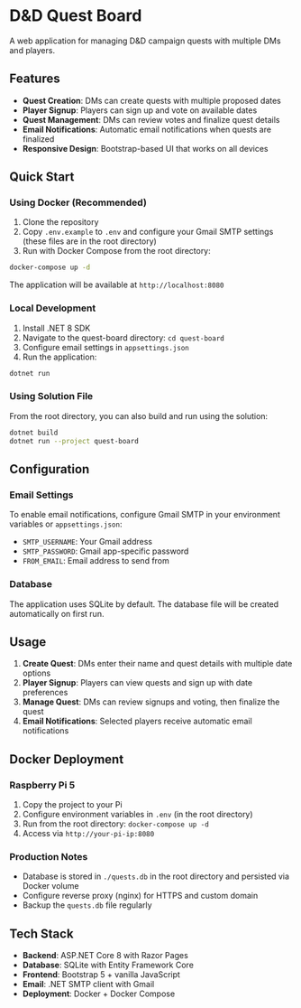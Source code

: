 # D&D Quest Board

A web application for managing D&D campaign quests with multiple DMs and players.

## Features

- **Quest Creation**: DMs can create quests with multiple proposed dates
- **Player Signup**: Players can sign up and vote on available dates
- **Quest Management**: DMs can review votes and finalize quest details
- **Email Notifications**: Automatic email notifications when quests are finalized
- **Responsive Design**: Bootstrap-based UI that works on all devices

## Quick Start

### Using Docker (Recommended)

1. Clone the repository
2. Copy `.env.example` to `.env` and configure your Gmail SMTP settings (these files are in the root directory)
3. Run with Docker Compose from the root directory:

```bash
docker-compose up -d
```

The application will be available at `http://localhost:8080`

### Local Development

1. Install .NET 8 SDK
2. Navigate to the quest-board directory: `cd quest-board`
3. Configure email settings in `appsettings.json`
4. Run the application:

```bash
dotnet run
```

### Using Solution File

From the root directory, you can also build and run using the solution:

```bash
dotnet build
dotnet run --project quest-board
```

## Configuration

### Email Settings

To enable email notifications, configure Gmail SMTP in your environment variables or `appsettings.json`:

- `SMTP_USERNAME`: Your Gmail address
- `SMTP_PASSWORD`: Gmail app-specific password
- `FROM_EMAIL`: Email address to send from

### Database

The application uses SQLite by default. The database file will be created automatically on first run.

## Usage

1. **Create Quest**: DMs enter their name and quest details with multiple date options
2. **Player Signup**: Players can view quests and sign up with date preferences
3. **Manage Quest**: DMs can review signups and voting, then finalize the quest
4. **Email Notifications**: Selected players receive automatic email notifications

## Docker Deployment

### Raspberry Pi 5

1. Copy the project to your Pi
2. Configure environment variables in `.env` (in the root directory)
3. Run from the root directory: `docker-compose up -d`
4. Access via `http://your-pi-ip:8080`

### Production Notes

- Database is stored in `./quests.db` in the root directory and persisted via Docker volume
- Configure reverse proxy (nginx) for HTTPS and custom domain
- Backup the `quests.db` file regularly

## Tech Stack

- **Backend**: ASP.NET Core 8 with Razor Pages
- **Database**: SQLite with Entity Framework Core
- **Frontend**: Bootstrap 5 + vanilla JavaScript
- **Email**: .NET SMTP client with Gmail
- **Deployment**: Docker + Docker Compose